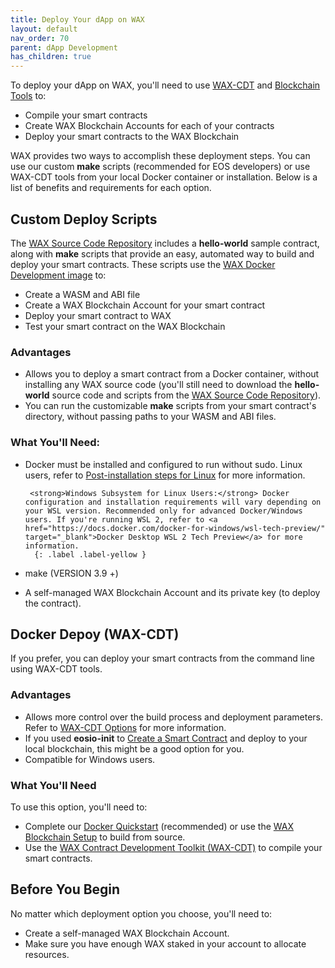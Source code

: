 ```yaml
---
title: Deploy Your dApp on WAX
layout: default
nav_order: 70
parent: dApp Development
has_children: true
---
```


To deploy your dApp on WAX, you'll need to use [WAX-CDT](/wax-docs/dev-docs/cdt) and [Blockchain Tools](/wax-docs/dev-docs/blockchain_tools) to:

* Compile your smart contracts
* Create WAX Blockchain Accounts for each of your contracts
* Deploy your smart contracts to the WAX Blockchain

WAX provides two ways to accomplish these deployment steps. You can use our custom **make** scripts (recommended for EOS developers) or use WAX-CDT tools from your local Docker container or installation. Below is a list of benefits and requirements for each option.

## Custom Deploy Scripts

The <a href="https://github.com/worldwide-asset-exchange/wax-blockchain" target="_blank">WAX Source Code Repository</a> includes a **hello-world** sample contract, along with **make** scripts that provide an easy, automated way to build and deploy your smart contracts. These scripts use the <a href="https://hub.docker.com/r/waxteam/dev" target="_blank">WAX Docker Development image</a> to:

* Create a WASM and ABI file
* Create a WAX Blockchain Account for your smart contract
* Deploy your smart contract to WAX
* Test your smart contract on the WAX Blockchain

### Advantages

* Allows you to deploy a smart contract from a Docker container, without installing any WAX source code (you'll still need to download the **hello-world** source code and scripts from the <a href="https://github.com/worldwide-asset-exchange/wax-blockchain" target="_blank">WAX Source Code Repository</a>).
* You can run the customizable **make** scripts from your smart contract's directory, without passing paths to your WASM and ABI files.

### What You'll Need:

* Docker must be installed and configured to run without sudo. Linux users, refer to <a href="https://docs.docker.com/install/linux/linux-postinstall/" target="_blank">Post-installation steps for Linux</a> for more information.

       <strong>Windows Subsystem for Linux Users:</strong> Docker configuration and installation requirements will vary depending on your WSL version. Recommended only for advanced Docker/Windows users. If you're running WSL 2, refer to <a href="https://docs.docker.com/docker-for-windows/wsl-tech-preview/" target="_blank">Docker Desktop WSL 2 Tech Preview</a> for more information.
        {: .label .label-yellow }

* make (VERSION 3.9 +)
* A self-managed WAX Blockchain Account and its private key (to deploy the contract).


## Docker Depoy (WAX-CDT)

If you prefer, you can deploy your smart contracts from the command line using WAX-CDT tools. 

### Advantages

* Allows more control over the build process and deployment parameters. Refer to [WAX-CDT Options](/wax-docs/dev-docs/cdt_options) for more information.
* If you used **eosio-init** to [Create a Smart Contract](/wax-docs/dev-docs/dapp_hello_world) and deploy to your local blockchain, this might be a good option for you.
* Compatible for Windows users. 

### What You'll Need

To use this option, you'll need to:

* Complete our [Docker Quickstart](/wax-docs/dev-docs/docker_qstart) (recommended) or use the [WAX Blockchain Setup](/wax-docs/dev-docs/blockchain_setup) to build from source.
* Use the [WAX Contract Development Toolkit (WAX-CDT)](/wax-docs/dev-docs/cdt) to compile your smart contracts.

## Before You Begin

No matter which deployment option you choose, you'll need to:

* Create a self-managed WAX Blockchain Account. 
* Make sure you have enough WAX staked in your account to allocate resources. 

